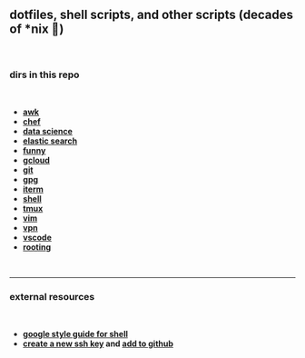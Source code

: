 ## dotfiles, shell scripts, and other scripts (decades of *nix 🐧)

<br>

### dirs in  this repo

<br>

* **[awk](awk)**
* **[chef](chef)**
* **[data science](data_science)**
* **[elastic search](elasticsearch)**
* **[funny](funny)**
* **[gcloud](gcloud)**
* **[git](git)**
* **[gpg](gpg)**
* **[iterm](iterm)**
* **[shell](shell)**
* **[tmux](tmux)**
* **[vim](vim)**
* **[vpn](vpn)**
* **[vscode](vscode)**
* **[rooting](rooting)**

<br>

---

### external resources

<br>

* **[google style guide for shell](https://github.com/google/styleguide/blob/gh-pages/shellguide.md)**
* **[create a new ssh key](https://docs.github.com/en/authentication/connecting-to-github-with-ssh/generating-a-new-ssh-key-and-adding-it-to-the-ssh-agent) and [add to github](https://docs.github.com/en/authentication/connecting-to-github-with-ssh/adding-a-new-ssh-key-to-your-github-account)**
